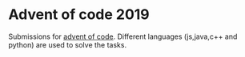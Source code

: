 # Advent of code 2019

Submissions for <a href="https://adventofcode.com/">advent of code</a>.
Different languages (js,java,c++ and python) are used to solve the tasks.
